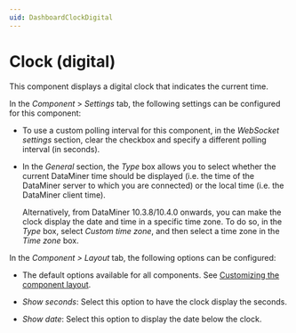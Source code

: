 ```yaml
---
uid: DashboardClockDigital
---
```


# Clock (digital)

This component displays a digital clock that indicates the current time.

In the *Component* > *Settings* tab, the following settings can be configured for this component:

- To use a custom polling interval for this component, in the *WebSocket settings* section, clear the checkbox and specify a different polling interval (in seconds).

- In the *General* section, the *Type* box allows you to select whether the current DataMiner time should be displayed (i.e. the time of the DataMiner server to which you are connected) or the local time (i.e. the DataMiner client time).

  Alternatively, from DataMiner 10.3.8/10.4.0 onwards, you can make the clock display the date and time in a specific time zone. To do so, in the *Type* box, select *Custom time zone*, and then select a time zone in the *Time zone* box. <!-- RN 36534 -->

In the *Component \> Layout* tab, the following options can be configured:

- The default options available for all components. See [Customizing the component layout](xref:Configuring_dashboard_components#customizing-the-component-layout).

- *Show seconds*: Select this option to have the clock display the seconds.

- *Show date*: Select this option to display the date below the clock.
